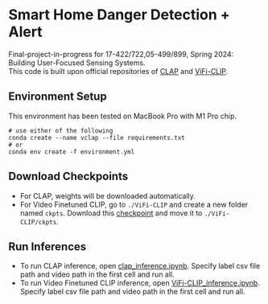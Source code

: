 # Smart Home Danger Detection + Alert
Final-project-in-progress for 17-422/722,05-499/899, Spring 2024: Building User-Focused Sensing Systems.  
This code is built upon official repositories of [CLAP](https://github.com/microsoft/CLAP) and [ViFi-CLIP](https://github.com/muzairkhattak/ViFi-CLIP).
 
## Environment Setup
This environment has been tested on MacBook Pro with M1 Pro chip.
```
# use either of the following
conda create --name vclap --file requirements.txt
# or
conda env create -f environment.yml
```


## Download Checkpoints
- For CLAP, weights will be downloaded automatically.
- For Video Finetuned CLIP, go to `./ViFi-CLIP` and create a new folder named `ckpts`. Download this [checkpoint](https://mbzuaiac-my.sharepoint.com/personal/uzair_khattak_mbzuai_ac_ae/_layouts/15/onedrive.aspx?id=%2Fpersonal%2Fuzair%5Fkhattak%5Fmbzuai%5Fac%5Fae%2FDocuments%2Fvifi%5Fclip%5Fweights%2Fzero%5Fshot%5Fweights%2Fvifi%5Fclip%5F10%5Fepochs%5Fk400%5Ffull%5Ffinetuned%2Epth&parent=%2Fpersonal%2Fuzair%5Fkhattak%5Fmbzuai%5Fac%5Fae%2FDocuments%2Fvifi%5Fclip%5Fweights%2Fzero%5Fshot%5Fweights&ga=1) and move it to `./ViFi-CLIP/ckpts`.


## Run Inferences
- To run CLAP inference, open [clap_inference.ipynb](./clap_inference.ipynb). Specify label csv file path and video path in the first cell and run all.
- To run Video Finetuned CLIP inference, open [ViFi-CLIP_inference.ipynb](./ViFi-CLIP/ViFi-CLIP_inference.ipynb). Specify label csv file path and video path in the first cell and run all.